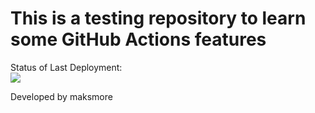 # This is a testing repository to learn some GitHub Actions features

Status of Last Deployment:<br>
<img src="https://github.com/maksmore/github-actions-learning-part-1/workflows/My-Github-Actions-Learning/badge.svg?branch=master"><br>

Developed by maksmore
